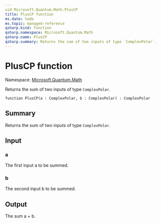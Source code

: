 ```yaml
---
uid Microsoft.Quantum.Math.PlusCP
title: PlusCP function
ms.date: todo
ms.topic: managed-reference
qsharp.kind: function
qsharp.namespace: Microsoft.Quantum.Math
qsharp.name: PlusCP
qsharp.summary: Returns the sum of two inputs of type `ComplexPolar`.
---
```


# PlusCP function

Namespace: [Microsoft.Quantum.Math](xref:Microsoft.Quantum.Math)

Returns the sum of two inputs of type `ComplexPolar`.
```qsharp
function PlusCP(a : ComplexPolar, b : ComplexPolar) : ComplexPolar
```

## Summary
Returns the sum of two inputs of type `ComplexPolar`.

## Input
### a
The first input a to be summed.
### b
The second input b to be summed.

## Output
The sum a + b.
